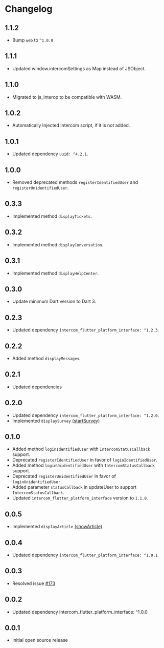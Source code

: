 # Changelog

## 1.1.2

* Bump `web` to `^1.0.0`

## 1.1.1

* Updated window.intercomSettings as Map instead of JSObject.

## 1.1.0

* Migrated to js_interop to be compatible with WASM.

## 1.0.2

* Automatically Injected Intercom script, if it is not added.

## 1.0.1

* Updated dependency `uuid: ^4.2.1`.

## 1.0.0

* Removed deprecated methods `registerIdentifiedUser` and `registerUnidentifiedUser`.

## 0.3.3

* Implemented method `displayTickets`.

## 0.3.2

* Implemented method `displayConversation`.

## 0.3.1

* Implemented method `displayHelpCenter`.

## 0.3.0

* Update minimum Dart version to Dart 3.

## 0.2.3

* Updated dependency `intercom_flutter_platform_interface: ^1.2.3`.

## 0.2.2

* Added method `displayMessages`.

## 0.2.1

* Updated dependencies

## 0.2.0

* Updated dependency `intercom_flutter_platform_interface: ^1.2.0`.
* Implemented `displaySurvey` [(startSurvey)](https://developers.intercom.com/installing-intercom/docs/intercom-javascript#intercomstartsurvey-surveyid)

## 0.1.0

* Added method `loginIdentifiedUser` with `IntercomStatusCallback` support.
* Deprecated `registerIdentifiedUser` in favor of `loginIdentifiedUser`.
* Added method `loginUnidentifiedUser` with `IntercomStatusCallback` support.
* Deprecated `registerUnidentifiedUser` in favor of `loginUnidentifiedUser`.
* Added parameter `statusCallback` in updateUser to support `IntercomStatusCallback`.
* Updated `intercom_flutter_platform_interface` version to `1.1.0`.

## 0.0.5

* Implemented `displayArticle` [(showArticle)](https://developers.intercom.com/installing-intercom/docs/intercom-javascript#intercomshowarticle-articleid)

## 0.0.4

* Updated dependency `intercom_flutter_platform_interface: ^1.0.1`

## 0.0.3

* Resolved issue [#173](https://github.com/v3rm0n/intercom_flutter/issues/173)

## 0.0.2

* Updated dependency intercom_flutter_platform_interface: ^1.0.0

## 0.0.1

* Initial open source release
